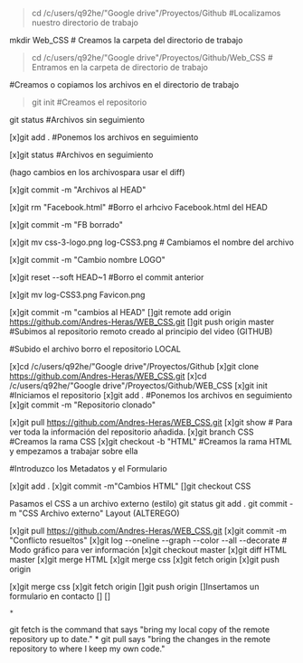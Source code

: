 >cd /c/users/q92he/"Google drive"/Proyectos/Github #Localizamos nuestro directorio de trabajo

mkdir Web_CSS # Creamos la carpeta del directorio de trabajo

>cd /c/users/q92he/"Google drive"/Proyectos/Github/Web_CSS # Entramos en la carpeta de directorio de trabajo

#Creamos o copiamos los archivos en el directorio de trabajo

>git init #Creamos el repositorio


git status #Archivos sin seguimiento


[x]git add . #Ponemos los archivos en seguimiento


[x]git status #Archivos en seguimiento 


(hago cambios en los archivospara usar el diff)


[x]git commit -m "Archivos al HEAD"


[x]git rm "Facebook.html" #Borro el arhcivo Facebook.html del HEAD


[x]git commit -m "FB borrado"


[x]git mv css-3-logo.png log-CSS3.png # Cambiamos el nombre del archivo


[x]git commit -m "Cambio nombre LOGO"


[x]git reset --soft HEAD~1 #Borro el commit anterior


[x]git mv log-CSS3.png Favicon.png


[x]git commit -m "cambios al HEAD"
[]git remote add origin https://github.com/Andres-Heras/WEB_CSS.git 
[]git push origin master #Subimos al repositorio remoto creado al principio del video (GITHUB)

#Subido el archivo borro el repositorio LOCAL

[x]cd /c/users/q92he/"Google drive"/Proyectos/Github 
[x]git clone https://github.com/Andres-Heras/WEB_CSS.git
[x]cd /c/users/q92he/"Google drive"/Proyectos/Github/WEB_CSS
[x]git init #Iniciamos el repositorio
[x]git add . #Ponemos los archivos en seguimiento
[x]git commit -m "Repositorio clonado" 

[x]git pull  https://github.com/Andres-Heras/WEB_CSS.git
[x]git show # Para ver toda la información del repositorio añadida.
[x]git branch CSS #Creamos la rama CSS
[x]git checkout -b "HTML" #Creamos la rama HTML y empezamos a trabajar sobre ella

#Introduzco los Metadatos y el Formulario

[x]git add .
[x]git commit -m"Cambios HTML"
[]git checkout CSS

Pasamos el CSS a un archivo externo (estilo)
git status
git add .
git commit -m "CSS Archivo externo"
Layout (ALTEREGO)

[x]git pull  https://github.com/Andres-Heras/WEB_CSS.git
[x]git commit -m "Conflicto resueltos"
[x]git log --oneline --graph --color --all --decorate # Modo gráfico para ver información
[x]git checkout master
[x]git diff HTML master
[x]git merge HTML
[x]git merge css
[x]git fetch origin
[x]git push origin

[x]git merge css
[x]git fetch origin
[]git push origin
[]Insertamos un formulario en contacto
[]<meta name="viewport" content="width=device-width, initial-scale=1.0">
[]

	* 
git fetch is the command that says "bring my local copy of the remote repository up to date."
	* 
git pull says "bring the changes in the remote repository to where I keep my own code."






